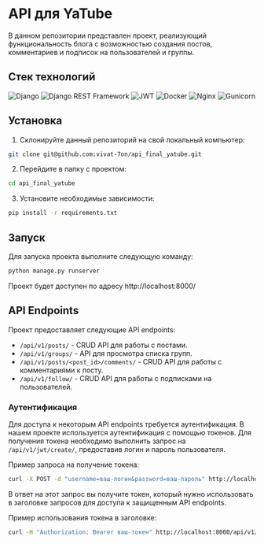 # API для YaTube

В данном репозитории представлен проект, реализующий функциональность блога с возможностью создания постов, комментариев
и подписок на пользователей и группы.
## Стек технологий

![Django](https://img.shields.io/badge/Django-092E20?logo=django&logoColor=white)
![Django REST Framework](https://img.shields.io/badge/Django_REST_Framework-FF3C2A?logo=django&logoColor=white)
![JWT](https://img.shields.io/badge/JWT-000000?logo=json-web-tokens&logoColor=white)
![Docker](https://img.shields.io/badge/Docker-2496ED?logo=docker&logoColor=white)
![Nginx](https://img.shields.io/badge/Nginx-009639?logo=nginx&logoColor=white)
![Gunicorn](https://img.shields.io/badge/Gunicorn-499848?logo=gunicorn&logoColor=white)
## Установка

1. Склонируйте данный репозиторий на свой локальный компьютер:

```bash
git clone git@github.com:vivat-7on/api_final_yatube.git
```

2. Перейдите в папку с проектом:

```bash
cd api_final_yatube
```

3. Установите необходимые зависимости:

```bash
pip install -r requirements.txt
```

## Запуск

Для запуска проекта выполните следующую команду:

```bash
python manage.py runserver
```

Проект будет доступен по адресу http://localhost:8000/

## API Endpoints

Проект предоставляет следующие API endpoints:

- `/api/v1/posts/` - CRUD API для работы с постами.
- `/api/v1/groups/` - API для просмотра списка групп.
- `/api/v1/posts/<post_id>/comments/` - CRUD API для работы с комментариями к посту.
- `/api/v1/follow/` - CRUD API для работы с подписками на пользователей.

### Аутентификация

Для доступа к некоторым API endpoints требуется аутентификация. В нашем проекте используется аутентификация с помощью
токенов. Для получения токена необходимо выполнить запрос на `/api/v1/jwt/create/`, предоставив логин и пароль
пользователя.

Пример запроса на получение токена:

```bash
curl -X POST -d "username=ваш-логин&password=ваш-пароль" http://localhost:8000/api/v1/jwt/create/
```

В ответ на этот запрос вы получите токен, который нужно использовать в заголовке запросов для доступа к защищенным API
endpoints.

Пример использования токена в заголовке:

```bash
curl -H "Authorization: Bearer ваш-токен" http://localhost:8000/api/v1/защищенный-ресурс/
```

